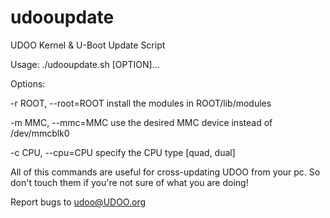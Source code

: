 udooupdate
==========

UDOO Kernel &amp; U-Boot Update Script

Usage: ./udooupdate.sh [OPTION]...

Options:


  -r ROOT, --root=ROOT       install the modules in ROOT/lib/modules
  
  -m MMC,  --mmc=MMC         use the desired MMC device instead of /dev/mmcblk0
  
  -c CPU,  --cpu=CPU         specify the CPU type [quad, dual]


All of this commands are useful for cross-updating UDOO from your pc.
So don't touch them if you're not sure of what you are doing!


Report bugs to <udoo@UDOO.org>

